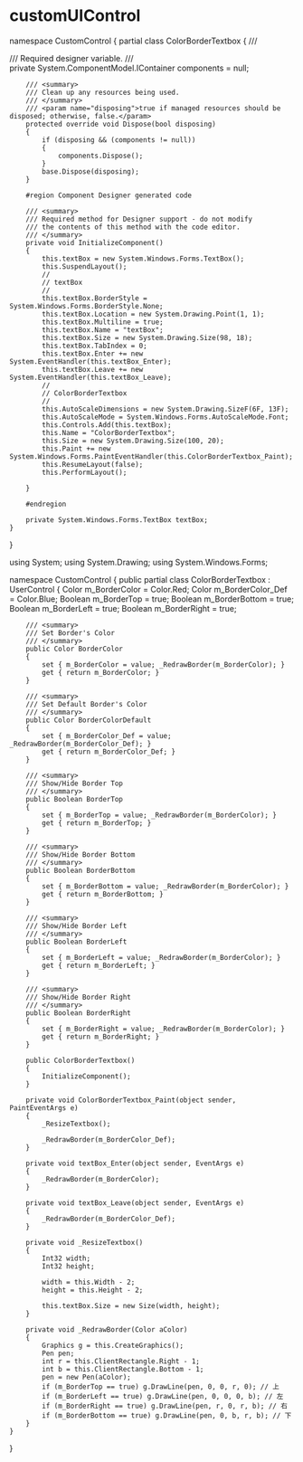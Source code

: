 # customUIControl
namespace CustomControl
{
    partial class ColorBorderTextbox
    {
        /// <summary> 
        /// Required designer variable.
        /// </summary>
        private System.ComponentModel.IContainer components = null;

        /// <summary> 
        /// Clean up any resources being used.
        /// </summary>
        /// <param name="disposing">true if managed resources should be disposed; otherwise, false.</param>
        protected override void Dispose(bool disposing)
        {
            if (disposing && (components != null))
            {
                components.Dispose();
            }
            base.Dispose(disposing);
        }

        #region Component Designer generated code

        /// <summary> 
        /// Required method for Designer support - do not modify 
        /// the contents of this method with the code editor.
        /// </summary>
        private void InitializeComponent()
        {
            this.textBox = new System.Windows.Forms.TextBox();
            this.SuspendLayout();
            // 
            // textBox
            // 
            this.textBox.BorderStyle = System.Windows.Forms.BorderStyle.None;
            this.textBox.Location = new System.Drawing.Point(1, 1);
            this.textBox.Multiline = true;
            this.textBox.Name = "textBox";
            this.textBox.Size = new System.Drawing.Size(98, 18);
            this.textBox.TabIndex = 0;
            this.textBox.Enter += new System.EventHandler(this.textBox_Enter);
            this.textBox.Leave += new System.EventHandler(this.textBox_Leave);
            // 
            // ColorBorderTextbox
            // 
            this.AutoScaleDimensions = new System.Drawing.SizeF(6F, 13F);
            this.AutoScaleMode = System.Windows.Forms.AutoScaleMode.Font;
            this.Controls.Add(this.textBox);
            this.Name = "ColorBorderTextbox";
            this.Size = new System.Drawing.Size(100, 20);
            this.Paint += new System.Windows.Forms.PaintEventHandler(this.ColorBorderTextbox_Paint);
            this.ResumeLayout(false);
            this.PerformLayout();

        }

        #endregion

        private System.Windows.Forms.TextBox textBox;
    }
}

using System;
using System.Drawing;
using System.Windows.Forms;

namespace CustomControl
{
    public partial class ColorBorderTextbox : UserControl
    {
        Color m_BorderColor = Color.Red;
        Color m_BorderColor_Def = Color.Blue;
        Boolean m_BorderTop = true;
        Boolean m_BorderBottom = true;
        Boolean m_BorderLeft = true;
        Boolean m_BorderRight = true;

        /// <summary>
        /// Set Border's Color
        /// </summary>
        public Color BorderColor
        {
            set { m_BorderColor = value; _RedrawBorder(m_BorderColor); }
            get { return m_BorderColor; }
        }

        /// <summary>
        /// Set Default Border's Color
        /// </summary>
        public Color BorderColorDefault
        {
            set { m_BorderColor_Def = value; _RedrawBorder(m_BorderColor_Def); }
            get { return m_BorderColor_Def; }
        }

        /// <summary>
        /// Show/Hide Border Top
        /// </summary>
        public Boolean BorderTop
        {
            set { m_BorderTop = value; _RedrawBorder(m_BorderColor); }
            get { return m_BorderTop; }
        }

        /// <summary>
        /// Show/Hide Border Bottom
        /// </summary>
        public Boolean BorderBottom
        {
            set { m_BorderBottom = value; _RedrawBorder(m_BorderColor); }
            get { return m_BorderBottom; }
        }

        /// <summary>
        /// Show/Hide Border Left
        /// </summary>
        public Boolean BorderLeft
        {
            set { m_BorderLeft = value; _RedrawBorder(m_BorderColor); }
            get { return m_BorderLeft; }
        }

        /// <summary>
        /// Show/Hide Border Right
        /// </summary>
        public Boolean BorderRight
        {
            set { m_BorderRight = value; _RedrawBorder(m_BorderColor); }
            get { return m_BorderRight; }
        }

        public ColorBorderTextbox()
        {
            InitializeComponent();
        }

        private void ColorBorderTextbox_Paint(object sender, PaintEventArgs e)
        {
            _ResizeTextbox();

            _RedrawBorder(m_BorderColor_Def);
        }

        private void textBox_Enter(object sender, EventArgs e)
        {
            _RedrawBorder(m_BorderColor);
        }

        private void textBox_Leave(object sender, EventArgs e)
        {
            _RedrawBorder(m_BorderColor_Def);
        }

        private void _ResizeTextbox()
        {
            Int32 width;
            Int32 height;

            width = this.Width - 2;
            height = this.Height - 2;

            this.textBox.Size = new Size(width, height);
        }

        private void _RedrawBorder(Color aColor)
        {
            Graphics g = this.CreateGraphics();
            Pen pen;
            int r = this.ClientRectangle.Right - 1;
            int b = this.ClientRectangle.Bottom - 1;
            pen = new Pen(aColor);
            if (m_BorderTop == true) g.DrawLine(pen, 0, 0, r, 0); // 上
            if (m_BorderLeft == true) g.DrawLine(pen, 0, 0, 0, b); // 左
            if (m_BorderRight == true) g.DrawLine(pen, r, 0, r, b); // 右
            if (m_BorderBottom == true) g.DrawLine(pen, 0, b, r, b); // 下
        }
    }
}
